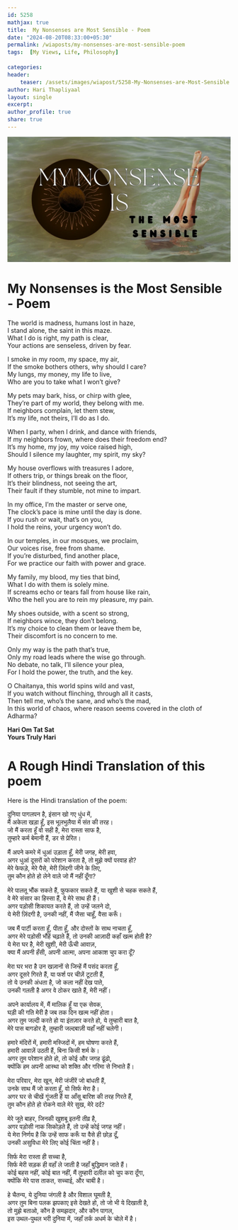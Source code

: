 ```yaml
---        
id: 5258        
mathjax: true        
title:  My Nonsenses are Most Sensible - Poem        
date: "2024-08-20T08:33:00+05:30"        
permalink: /wiaposts/my-nonsenses-are-most-sensible-poem   
tags:  [My Views, Life, Philosophy]         
        
categories:        
header:        
    teaser: /assets/images/wiapost/5258-My-Nonsenses-are-Most-Sensible.jpg        
author: Hari Thapliyaal        
layout: single        
excerpt:        
author_profile: true        
share: true        
---     
```


![My Nonsenses are Most Sensible - Poem](/assets/images/wiapost/5258-My-Nonsenses-are-Most-Sensible.jpg)

# My Nonsenses is the Most Sensible - Poem

The world is madness, humans lost in haze,  
I stand alone, the saint in this maze.  
What I do is right, my path is clear,  
Your actions are senseless, driven by fear.

I smoke in my room, my space, my air,  
If the smoke bothers others, why should I care?  
My lungs, my money, my life to live,  
Who are you to take what I won’t give?

My pets may bark, hiss, or chirp with glee,  
They’re part of my world, they belong with me.  
If neighbors complain, let them stew,  
It’s my life, not theirs, I’ll do as I do.

When I party, when I drink, and dance with friends,  
If my neighbors frown, where does their freedom end?  
It’s my home, my joy, my voice raised high,  
Should I silence my laughter, my spirit, my sky?

My house overflows with treasures I adore,  
If others trip, or things break on the floor,  
It’s their blindness, not seeing the art,  
Their fault if they stumble, not mine to impart.

In my office, I’m the master or serve one,  
The clock’s pace is mine until the day is done.  
If you rush or wait, that’s on you,  
I hold the reins, your urgency won’t do.

In our temples, in our mosques, we proclaim,  
Our voices rise, free from shame.  
If you’re disturbed, find another place,  
For we practice our faith with power and grace.

My family, my blood, my ties that bind,  
What I do with them is solely mine.  
If screams echo or tears fall from house like rain,  
Who the hell you are to rein my pleasure, my pain.

My shoes outside, with a scent so strong,  
If neighbors wince, they don’t belong.  
It’s my choice to clean them or leave them be,  
Their discomfort is no concern to me.

Only my way is the path that’s true,  
Only my road leads where the wise go through.  
No debate, no talk, I’ll silence your plea,  
For I hold the power, the truth, and the key.

O Chaitanya, this world spins wild and vast,  
If you watch without flinching, through all it casts,  
Then tell me, who’s the sane, and who’s the mad,  
In this world of chaos, 
where reason seems covered in the cloth of Adharma?

**Hari Om Tat Sat   
Yours Truly Hari**


# A Rough Hindi Translation of this poem

Here is the Hindi translation of the poem:

दुनिया पागलपन है, इंसान खो गए धुंध में,  
मैं अकेला खड़ा हूँ, इस भूलभुलैया में संत की तरह।  
जो मैं करता हूँ वो सही है, मेरा रास्ता साफ है,  
तुम्हारे कर्म बेमानी हैं, डर से प्रेरित।

मैं अपने कमरे में धुआं उड़ाता हूँ, मेरी जगह, मेरी हवा,  
अगर धुआं दूसरों को परेशान करता है, तो मुझे क्यों परवाह हो?  
मेरे फेफड़े, मेरे पैसे, मेरी ज़िंदगी जीने के लिए,  
तुम कौन होते हो लेने वाले जो मैं नहीं दूँगा?

मेरे पालतू भौंक सकते हैं, फुफकार सकते हैं, या खुशी से चहक सकते हैं,  
वे मेरे संसार का हिस्सा हैं, वे मेरे साथ ही हैं।  
अगर पड़ोसी शिकायत करते हैं, तो उन्हें जलने दो,  
ये मेरी ज़िंदगी है, उनकी नहीं, मैं जैसा चाहूँ, वैसा करूँ।

जब मैं पार्टी करता हूँ, पीता हूँ, और दोस्तों के साथ नाचता हूँ,  
अगर मेरे पड़ोसी भौंहें चढ़ाते हैं, तो उनकी आज़ादी कहाँ खत्म होती है?  
ये मेरा घर है, मेरी खुशी, मेरी ऊँची आवाज़,  
क्या मैं अपनी हँसी, अपनी आत्मा, अपना आकाश चुप करा दूँ?

मेरा घर भरा है उन खज़ानों से जिन्हें मैं पसंद करता हूँ,  
अगर दूसरे गिरते हैं, या फर्श पर चीज़ें टूटती हैं,  
तो ये उनकी अंधता है, जो कला नहीं देख पाते,  
उनकी गलती है अगर वे ठोकर खाते हैं, मेरी नहीं।

अपने कार्यालय में, मैं मालिक हूँ या एक सेवक,  
घड़ी की गति मेरी है जब तक दिन खत्म नहीं होता।  
अगर तुम जल्दी करते हो या इंतज़ार करते हो, ये तुम्हारी बात है,  
मेरे पास बागडोर है, तुम्हारी जल्दबाज़ी यहाँ नहीं चलेगी।

हमारे मंदिरों में, हमारी मस्जिदों में, हम घोषणा करते हैं,  
हमारी आवाज़ें उठती हैं, बिना किसी शर्म के।  
अगर तुम परेशान होते हो, तो कोई और जगह ढूंढो,  
क्योंकि हम अपनी आस्था को शक्ति और गरिमा से निभाते हैं।

मेरा परिवार, मेरा खून, मेरी जंजीरें जो बांधती हैं,  
उनके साथ मैं जो करता हूँ, वो सिर्फ मेरा है।  
अगर घर से चीखें गूंजती हैं या आँसू बारिश की तरह गिरते हैं,  
तुम कौन होते हो रोकने वाले मेरे सुख, मेरे दर्द?

मेरे जूते बाहर, जिनकी खुशबू इतनी तीव्र है,  
अगर पड़ोसी नाक सिकोड़ते हैं, तो उन्हें कोई जगह नहीं।  
ये मेरा निर्णय है कि उन्हें साफ करूँ या वैसे ही छोड़ दूँ,  
उनकी असुविधा मेरे लिए कोई चिंता नहीं है।

सिर्फ मेरा रास्ता ही सच्चा है,  
सिर्फ मेरी सड़क ही वहाँ ले जाती है जहाँ बुद्धिमान जाते हैं।  
कोई बहस नहीं, कोई बात नहीं, मैं तुम्हारी दलील को चुप करा दूँगा,  
क्योंकि मेरे पास ताकत, सच्चाई, और चाबी है।

हे चैतन्य, ये दुनिया जंगली है और विशाल घूमती है,  
अगर तुम बिना पलक झपकाए इसे देखते हो, तो जो भी ये दिखाती है,  
तो मुझे बताओ, कौन है समझदार, और कौन पागल,  
इस उथल-पुथल भरी दुनिया में, जहाँ तर्क अधर्म के चोले में है।